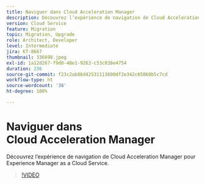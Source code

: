 ```yaml
---
title: Naviguer dans Cloud Acceleration Manager
description: Découvrez l’expérience de navigation de Cloud Acceleration Manager pour Experience Manager as a Cloud Service.
version: Cloud Service
feature: Migration
topic: Migration, Upgrade
role: Architect, Developer
level: Intermediate
jira: KT-8667
thumbnail: 336698.jpeg
exl-id: 1a12d267-f9d0-48e1-9263-c53c038e4754
duration: 236
source-git-commit: f23c2ab86d42531113690df2e342c65060b5c7cd
workflow-type: ht
source-wordcount: '38'
ht-degree: 100%

---
```


# Naviguer dans Cloud Acceleration Manager

Découvrez l’expérience de navigation de Cloud Acceleration Manager pour Experience Manager as a Cloud Service.

>[!VIDEO](https://video.tv.adobe.com/v/336698?quality=12&learn=on)
